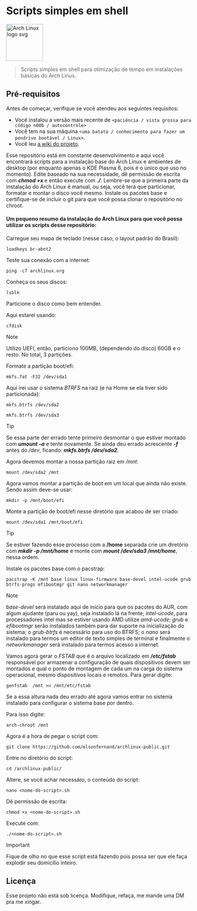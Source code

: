 # Scripts simples em shell

<img align="center" src="https://archlinux.org/static/logos/archlinux-logo-dark-scalable.518881f04ca9.svg" alt="Arch Linux logo svg" height="100">

> Scripts simples em shell para otimização de tempo em instalações básicas do Arch Linux.

## Pré-requisitos

Antes de começar, verifique se você atendeu aos seguintes requisitos:

- Você instalou a versão mais recente de `<paciência / vista grossa para código n00b / autocontrole>`
- Você tem na sua máquina `<uma batata / conhecimento para fazer um pendrive bootável / Linux>`.
- Você leu <a href="https://wiki.archlinux.org/title/Installation_guide" target="blank">a wiki do projeto</a>.

Esse repositório está em constante desenvolvimento e aqui você encontrará scripts para a instalação base do Arch Linux e ambientes de desktop (por enquanto apenas o KDE Plasma 6, pois é o único que uso no momento). Edite baseado na sua necessidade, dê permissão de escrita com ***chmod +x <nome-do-script>*** e então execute com ***./<nome-do-script>***. Lembre-se que a primeira parte da instalação do Arch Linux é manual, ou seja, você terá que particionar, formatar e montar o disco você mesmo. Instale os pacotes base e certifique-se de incluir o git para que você possa clonar o repositório no chroot.

#### Um pequeno resumo da instalação do Arch Linux para que você possa utilizar os scripts desse repositório:

Carregue seu mapa de teclado (nesse caso, o layout padrão do Brasil):

```
loadkeys br-abnt2
```

Teste sua conexão com a internet:

```
ping -c7 archlinux.org
```

Conheça os seus discos:

```
lsblk
```

Particione o disco como bem entender.

Aqui estarei usando:

```
cfdisk
```
> [!NOTE]
> Utilizo UEFI, então, particiono 100MB, (dependendo do disco) 60GB e o resto. No total, 3 partições. 


Formate a partição boot/efi:

```
mkfs.fat -F32 /dev/sda1
```
Aqui irei usar o sistema *BTRFS* na raiz (e na Home se ela tiver sido particionada):

```
mkfs.btrfs /dev/sda2
```
```
mkfs.btrfs /dev/sda3
```
> [!TIP]
> Se essa parte der errado tente primeiro desmontar o que estiver montado com ***umount -a*** e tente novamente. Se ainda deu errado acrescente ***-f*** antes do */dev*, ficando: ***mkfs.btrfs /dev/sda2***.

Agora devemos montar a nossa partição raiz em */mnt*:

```
mount /dev/sda2 /mnt
```

Agora vamos montar a partição de boot em um local que ainda não existe. Sendo assim deve-se usar:
```
mkdir -p /mnt/boot/efi
```

Monte a partição de boot/efi nesse diretório que acabou de ser criado:
```
mount /dev/sda1 /mnt/boot/efi
```

> [!TIP]
> Se estiver fazendo esse processo com a **/home** separada crie um diretório com ***mkdir -p /mnt/home*** e monte com ***mount /dev/sda3 /mnt/home***, nessa ordem.

Instale os pacotes base com o pacstrap:
```
pacstrap -K /mnt base linux linux-firmware base-devel intel-ucode grub btrfs-progs efibootmgr git nano networkmanager
```
> [!NOTE]
> *base-devel* será instalado aqui de início para que os pacotes do AUR, com algum ajudante (paru ou yay), seja instalado lá na frente; *intel-ucode*, para processadores intel mas se estiver usando AMD utilize *amd-ucode*; *grub* e *efibootmgr* serão instalados também para dar suporte na inicialização do sistema; o *grub-btrfs* é necessário para uso do BTRFS; o *nano* será instalado para termos um editor de texto simples de terminal e finalmente o *networkmanager* será instalado para termos acesso a internet.

Vamos agora gerar o *FSTAB* que é o arquivo localizado em ***/etc/fstab*** responsável por armazenar a configuração de quais dispositivos devem ser montados e qual o ponto de montagem de cada um na carga do sistema operacional, mesmo dispositivos locais e remotos. Para gerar digite:
```
genfstab  /mnt >> /mnt/etc/fstab
```
Se a essa altura nada deu errado até agora vamos entrar no sistema instalado para configurar o sistema base por dentro.

Para isso digite:
```
arch-chroot /mnt
```
Agora é a hora de pegar o script com:
```
git clone https://github.com/elsonfernand/archlinux-public.git
```
Entre no diretório do script:
```
cd /archlinux-public/
```
Altere, se você achar necessáro, o conteúdo do script:
```
nano <nome-do-script>.sh
```
Dê permissão de escrita:
```
chmod +x <nome-do-script>.sh
```
Execute com:
```
./<nome-do-script>.sh
```
> [!IMPORTANT]
> Fique de olho no que esse script está fazendo pois possa ser que ele faça explodir seu domicílio inteiro.

## Licença

Esse projeto não está sob licença. Modifique, refaça, me mande uma DM pra me xingar.
